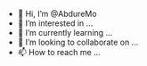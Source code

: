 - 👋 Hi, I’m @AbdureMo
- 👀 I’m interested in ...
- 🌱 I’m currently learning ...
- 💞️ I’m looking to collaborate on ...
- 📫 How to reach me ...

<!---
AbdureMo/AbdureMo is a ✨ special ✨ repository because its `README.md` (this file) appears on your GitHub profile.
You can click the Preview link to take a look at your changes.
--->
